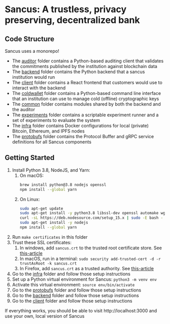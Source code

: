 # Sancus: A trustless, privacy preserving, decentralized bank

## Code Structure
Sancus uses a monorepo!

- The [auditor](auditor/) folder contains a Python-based auditing client that validates the commitments published
    by the institution against blockchain data
- The [backend](backend/) folder contains the Python backend that a sancus institution would run
- The [client](client/) folder contains a React frontend that customers would use to interact with the backend
- The [coldwallet](coldwallet/) folder contains a Python-based command line interface that an institution can use
    to manage cold (offline) cryptographic keys
- The [common](common/) folder contains modules shared by both the backend and the auditor
- The [experiments](experiments/) folder contains a scriptable experiment runner and a set of experiments to evaluate the system
- The [infra](infra/) folder contains Docker configurations for local (private) Bitcoin, Ethereum, and IPFS nodes
- The [protobufs](protobufs/) folder contains the Protocol Buffer and gRPC service definitions for all Sancus components


## Getting Started

1. Install Python 3.8, NodeJS, and Yarn:
    1. On macOS:
        ```bash
        brew install python@3.8 nodejs openssl
        npm install --global yarn
        ```
    1. On Linux: 
        ```bash
        sudo apt-get update
        sudo apt-get install -y python3.8 libssl-dev openssl automake wget curl
        curl -sL https://deb.nodesource.com/setup_15.x | sudo -E bash -
        sudo apt-get install -y nodejs
        npm install --global yarn
        ```
1. Run `make certificates` in this folder
2. Trust these SSL certificates:
   1. In windows, add `sancus.crt` to the trusted root certificate store. See [this-article][windows-ssl]
   2. In macOS, run in a terminal: `sudo security add-trusted-cert -d -r trustAsRoot -k sancus.crt`
   3. In Firefox, add `sancus.crt` as a trusted authority. See [this-article][firefox-ssl]
3. Go to the [infra](infra/) folder and follow those setup instructions
4. Set up a Python virtual environment for Sancus: `python3 -m venv env`
5. Activate this virtual environment: `source env/bin/activate`
6. Go to the [protobufs](protobufs/) folder and follow those setup instructions
7. Go to the [backend](backend/) folder and follow those setup instructions
8. Go to the [client](client/) folder and follow those setup instructions

If everything works, you should be able to visit http://localhost:3000 and use your own, local version of Sancus

[firefox-ssl]: https://javorszky.co.uk/2019/11/06/get-firefox-to-trust-your-self-signed-certificates/
[windows-ssl]: https://support.securly.com/hc/en-us/articles/360026808753-How-do-I-manually-install-the-Securly-SSL-certificate-on-Windows
